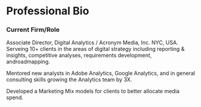 # Professional Bio

### Current Firm/Role

Associate Director, Digital Analytics / Acronym Media, Inc. NYC, USA. 
Serveing 10+ clients in the areas of digital strategy including reporting & insights, competitive analyses, requirements development, androadmapping.

Mentored new analysts in Adobe Analytics, Google Analytics, and in general consulting skills growing the Analytics team by 3X.

Developed a Marketing Mix models for clients to better allocate media spend.
